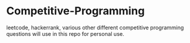 # Competitive-Programming
leetcode, hackerrank, various other different competitive programming questions will use in this repo for personal use.
